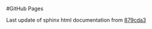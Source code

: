 #GitHub Pages

Last update of sphinx html documentation from [879cda3](https://github.com/AlexStormwood/K6BD-Angel-Name-Generator/tree/879cda3dc595718432273e80a2712357da8336c4)
